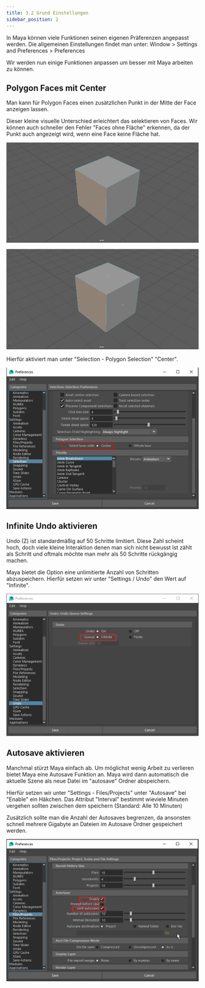 ```yaml
---
title: 3.2 Grund Einstellungen
sidebar_position: 2
---
```


In Maya können viele Funktionen seinen eigenen Präferenzen angepasst werden. Die allgemeinen Einstellungen findet man unter:
<span class="menu">Window > Settings and Preferences > Preferences</span>

Wir werden nun einige Funktionen anpassen um besser mit Maya arbeiten zu können.

## Polygon Faces mit Center

Man kann für Polygon Faces einen zusätzlichen Punkt in der Mitte der Face anzeigen lassen.

Dieser kleine visuelle Unterschied erleichtert das selektieren von Faces.
Wir können auch schneller den Fehler "Faces ohne Fläche" erkennen, da der Punkt auch angezeigt wird,
wenn eine Face keine Fläche hat.

![Whole Face Selection](/03_maya_basics/images/einstellungen/PolyFaceWhole.png)

![Center Selection](/03_maya_basics/images/einstellungen/PolyFaceCenter.png)

Hierfür aktiviert man unter "Selection - Polygon Selection" "Center".

!["Select Faces with Center" aktiviert](/03_maya_basics/images/einstellungen/PolyFaceSettings.png)

## Infinite Undo aktivieren

Undo (<span class="shortcut">Z</span>) ist standardmäßig auf 50 Schritte limitiert.
Diese Zahl scheint hoch, doch viele kleine Interaktion denen man sich nicht bewusst Ist
zählt als Schritt und oftmals möchte man mehr als 50 Schritte rückgängig machen.

Maya bietet die Option eine unlimitierte Anzahl von Schritten abzuspeichern.
Hierfür setzen wir unter "Settings / Undo" den Wert auf "Infinite".

![Infinite Undo aktiviert](/03_maya_basics/images/einstellungen/undo.png)

## Autosave aktivieren

Manchmal stürzt Maya einfach ab. Um möglichst wenig Arbeit zu verlieren bietet Maya eine Autosave Funktion an.
Maya wird dann automatisch die aktuelle Szene als neue Datei im "autosave" Ordner abspeichern.

Hierfür setzen wir unter "Settings - Files/Projects" unter "Autosave" bei "Enable" ein Häkchen.
Das Attribut "Interval" bestimmt wieviele Minuten vergehen sollten zwischen dem speichern (Standard: Alle 10 Minuten)

Zusätzlich sollte man die Anzahl der Autosaves begrenzen, da ansonsten schnell mehrere Gigabyte an Dateien im Autosave Ordner gespeichert werden.

![Autosave aktiviert](/03_maya_basics/images/einstellungen/autosave.png)
